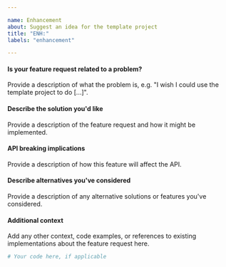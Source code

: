 ```yaml
---

name: Enhancement
about: Suggest an idea for the template project
title: "ENH:"
labels: "enhancement"

---
```


#### Is your feature request related to a problem?

Provide a description of what the problem is, e.g. "I wish I could use
the template project to do [...]".

#### Describe the solution you'd like

Provide a description of the feature request and how it might be implemented.

#### API breaking implications

Provide a description of how this feature will affect the API.

#### Describe alternatives you've considered

Provide a description of any alternative solutions or features you've considered.

#### Additional context

Add any other context, code examples, or references to existing implementations about
the feature request here.

```python
# Your code here, if applicable
```
